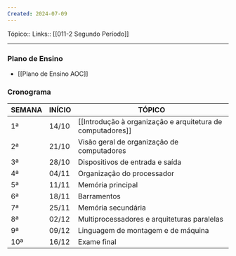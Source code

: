 ```yaml
---
Created: 2024-07-09
---
```

Tópico::
Links:: [[011-2 Segundo Período]]

---
### Plano de Ensino
- [[Plano de Ensino AOC]]

### Cronograma

| SEMANA | INÍCIO | TÓPICO                                     |
|--------|--------|--------------------------------------------|
| 1ª     | 14/10  | [[Introdução à organização e arquitetura de computadores]]             |
| 2ª     | 21/10  |Visão geral de organização de computadores         |
| 3ª     | 28/10  |Dispositivos de entrada e saída  |
| 4ª     | 04/11  |Organização do processador                |
| 5ª     | 11/11  |Memória principal  |
| 6ª     | 18/11  |Barramentos                   |
| 7ª     | 25/11  |Memória secundária    |
| 8ª     | 02/12  |Multiprocessadores e arquiteturas paralelas           |
| 9ª     | 09/12  |Linguagem de montagem e de máquina                 |
| 10ª    | 16/12 |Exame final                                 |